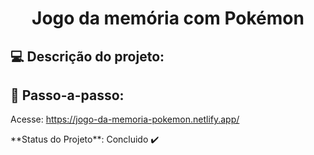 
<h1 align="center"> Jogo da memória com Pokémon </h1>


## 💻 Descrição do projeto: 

## 🚀 Passo-a-passo:
Acesse: https://jogo-da-memoria-pokemon.netlify.app/
<div align="center">
 

</div>
**Status do Projeto**: Concluido ✔️
